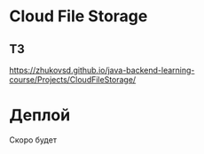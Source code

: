 # Cloud File Storage

## ТЗ
https://zhukovsd.github.io/java-backend-learning-course/Projects/CloudFileStorage/

# Деплой
Скоро будет